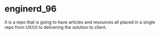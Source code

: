 # enginerd_96
It is a repo that is going to have articles and resources all placed in a single repo from UX/UI to delivering the solution to client.
